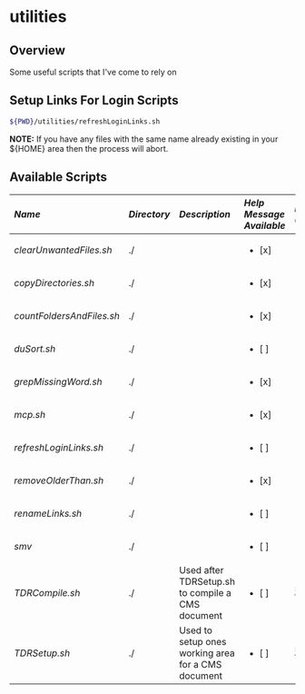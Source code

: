 utilities
=========

## Overview
Some useful scripts that I've come to rely on

## Setup Links For Login Scripts
```bash
${PWD}/utilities/refreshLoginLinks.sh
```

**NOTE:** If you have any files with the same name already existing in your ${HOME} area then the process will abort.

## Available Scripts
| *Name*                    | *Directory* | *Description*                                      | *Help Message Available* | *Example Usage*            |
|:--------------------------|:------------|:---------------------------------------------------|:-------------------------|:---------------------------|
| _clearUnwantedFiles.sh_   | ./          |                                                    | <ul><li>[x]</li></ul>    |                            |
| _copyDirectories.sh_      | ./          |                                                    | <ul><li>[x]</li></ul>    |                            |
| _countFoldersAndFiles.sh_ | ./          |                                                    | <ul><li>[x]</li></ul>    |                            |
| _duSort.sh_               | ./          |                                                    | <ul><li>[ ]</li></ul>    |                            |
| _grepMissingWord.sh_      | ./          |                                                    | <ul><li>[x]</li></ul>    |                            |
| _mcp.sh_                  | ./          |                                                    | <ul><li>[x]</li></ul>    |                            |
| _refreshLoginLinks.sh_    | ./          |                                                    | <ul><li>[ ]</li></ul>    |                            |
| _removeOlderThan.sh_      | ./          |                                                    | <ul><li>[x]</li></ul>    |                            |
| _renameLinks.sh_          | ./          |                                                    | <ul><li>[ ]</li></ul>    |                            |
| _smv_                     | ./          |                                                    | <ul><li>[ ]</li></ul>    |                            |
| _TDRCompile.sh_           | ./          | Used after TDRSetup.sh to compile a CMS document   | <ul><li>[ ]</li></ul>    | ```source TDRCompile.sh``` |
| _TDRSetup.sh_             | ./          | Used to setup ones working area for a CMS document | <ul><li>[ ]</li></ul>    | ```source TDRSetup.sh```   |
